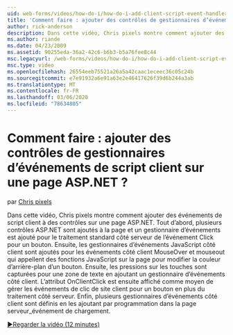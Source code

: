 ```yaml
---
uid: web-forms/videos/how-do-i/how-do-i-add-client-script-event-handlers-controls-on-an-aspnet-page
title: 'Comment faire : ajouter des contrôles de gestionnaires d’événements de script client sur une page ASP.NET ? | Microsoft Docs'
author: rick-anderson
description: Dans cette vidéo, Chris pixels montre comment ajouter des événements de script client à des contrôles sur une page ASP.NET. Tout d’abord, plusieurs contrôles ASP.NET sont ajoutés à la page et un e...
ms.author: riande
ms.date: 04/23/2009
ms.assetid: 90255eda-36a2-42c6-b6b3-b5a76fee8c44
msc.legacyurl: /web-forms/videos/how-do-i/how-do-i-add-client-script-event-handlers-controls-on-an-aspnet-page
msc.type: video
ms.openlocfilehash: 26554eeb75521a26a5a42caac1eceec36c05c24b
ms.sourcegitcommit: e7e91932a6e91a63e2e46417626f39d6b244a3ab
ms.translationtype: MT
ms.contentlocale: fr-FR
ms.lasthandoff: 03/06/2020
ms.locfileid: "78634805"
---
```

# <a name="how-do-i-add-client-script-event-handlers-controls-on-an-aspnet-page"></a>Comment faire : ajouter des contrôles de gestionnaires d’événements de script client sur une page ASP.NET ?

par [Chris pixels](https://twitter.com/chrispels)

Dans cette vidéo, Chris pixels montre comment ajouter des événements de script client à des contrôles sur une page ASP.NET. Tout d’abord, plusieurs contrôles ASP.NET sont ajoutés à la page et un gestionnaire d’événements est ajouté pour le traitement standard côté serveur de l’événement Click pour un bouton. Ensuite, les gestionnaires d’événements JavaScript côté client sont ajoutés pour les événements côté client MouseOver et mouseout qui appellent des fonctions JavaScript sur la page pour modifier la couleur d’arrière-plan d’un bouton. Ensuite, les pressions sur les touches sont capturées pour une zone de texte en ajoutant un gestionnaire d’événements côté client. L’attribut OnClientClick est ensuite affiché comme moyen de gérer les événements de clic de site client pour un bouton en plus du traitement côté serveur. Enfin, plusieurs gestionnaires d’événements côté client sont définis en les ajoutant par programmation dans la page serveur\_événement de chargement.

[&#9654;Regarder la vidéo (12 minutes)](https://channel9.msdn.com/Blogs/ASP-NET-Site-Videos/how-do-i-add-client-script-event-handlers-controls-on-an-aspnet-page)
